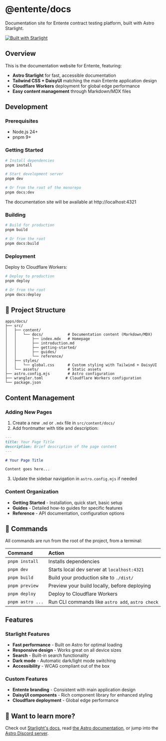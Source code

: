 # @entente/docs

Documentation site for Entente contract testing platform, built with Astro Starlight.

[![Built with Starlight](https://astro.badg.es/v2/built-with-starlight/tiny.svg)](https://starlight.astro.build)

## Overview

This is the documentation website for Entente, featuring:
- **Astro Starlight** for fast, accessible documentation
- **Tailwind CSS + DaisyUI** matching the main Entente application design
- **Cloudflare Workers** deployment for global edge performance
- **Easy content management** through Markdown/MDX files

## Development

### Prerequisites

- Node.js 24+
- pnpm 9+

### Getting Started

```bash
# Install dependencies
pnpm install

# Start development server
pnpm dev

# Or from the root of the monorepo
pnpm docs:dev
```

The documentation site will be available at http://localhost:4321

### Building

```bash
# Build for production
pnpm build

# Or from the root
pnpm docs:build
```

### Deployment

Deploy to Cloudflare Workers:

```bash
# Deploy to production
pnpm deploy

# Or from the root
pnpm docs:deploy
```

## 🚀 Project Structure

```
apps/docs/
├── src/
│   ├── content/
│   │   └── docs/           # Documentation content (Markdown/MDX)
│   │       ├── index.mdx   # Homepage
│   │       ├── introduction.md
│   │       ├── getting-started/
│   │       ├── guides/
│   │       └── reference/
│   ├── styles/
│   │   └── global.css      # Custom styling with Tailwind + DaisyUI
│   └── assets/             # Static assets
├── astro.config.mjs        # Astro configuration
├── wrangler.toml          # Cloudflare Workers configuration
└── package.json
```

## Content Management

### Adding New Pages

1. Create a new `.md` or `.mdx` file in `src/content/docs/`
2. Add frontmatter with title and description:

```markdown
---
title: Your Page Title
description: Brief description of the page content
---

# Your Page Title

Content goes here...
```

3. Update the sidebar navigation in `astro.config.mjs` if needed

### Content Organization

- **Getting Started** - Installation, quick start, basic setup
- **Guides** - Detailed how-to guides for specific features
- **Reference** - API documentation, configuration options

## 🧞 Commands

All commands are run from the root of the project, from a terminal:

| Command                   | Action                                           |
| :------------------------ | :----------------------------------------------- |
| `pnpm install`             | Installs dependencies                            |
| `pnpm dev`             | Starts local dev server at `localhost:4321`      |
| `pnpm build`           | Build your production site to `./dist/`          |
| `pnpm preview`         | Preview your build locally, before deploying     |
| `pnpm deploy`          | Deploy to Cloudflare Workers                     |
| `pnpm astro ...`       | Run CLI commands like `astro add`, `astro check` |

## Features

### Starlight Features

- **Fast performance** - Built on Astro for optimal loading
- **Responsive design** - Works great on all device sizes
- **Search** - Built-in search functionality
- **Dark mode** - Automatic dark/light mode switching
- **Accessibility** - WCAG compliant out of the box

### Custom Features

- **Entente branding** - Consistent with main application design
- **DaisyUI components** - Rich component library for enhanced styling
- **Cloudflare deployment** - Global edge performance

## 👀 Want to learn more?

Check out [Starlight's docs](https://starlight.astro.build/), read [the Astro documentation](https://docs.astro.build), or jump into the [Astro Discord server](https://astro.build/chat).
